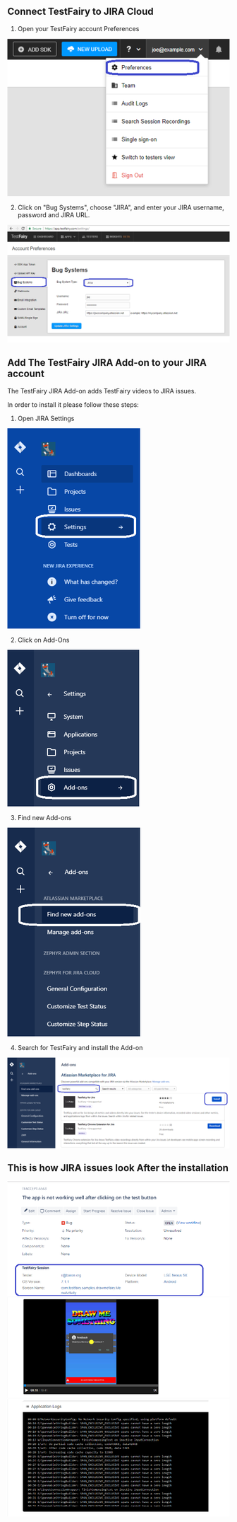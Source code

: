 ## Connect TestFairy to JIRA Cloud

1. Open your TestFairy account Preferences

![Menu](/img/bug-tracking/jira-cloud-1.png)

2. Click on "Bug Systems", choose "JIRA", and enter your JIRA username, password and JIRA URL.

![JIRA-setup](/img/bug-tracking//jira-cloud-2.png)

## Add The TestFairy JIRA Add-on to your JIRA account

The TestFairy JIRA Add-on adds TestFairy videos to JIRA issues.

In order to install it please follow these steps:

1. Open JIRA Settings

![JIRA-setup](/img/bug-tracking//jira0.png)

2. Click on Add-Ons

![JIRA-setup](/img/bug-tracking//jira2.png)

3. Find new Add-ons

![JIRA-setup](/img/bug-tracking//jira3.png)

4. Search for TestFairy and install the Add-on

![JIRA-setup](/img/bug-tracking//jira4.png)

## This is how JIRA issues look After the installation

![JIRA-setup](/img/bug-tracking//hira6a.png)
![JIRA-setup](/img/bug-tracking//jira5b.png)
![JIRA-setup](/img/bug-tracking//jira6c.png)
